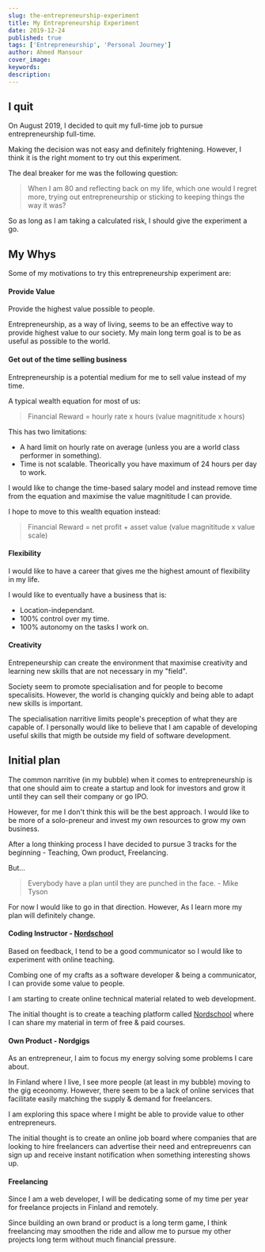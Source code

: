 ```yaml
---
slug: the-entrepreneurship-experiment
title: My Entrepreneurship Experiment
date: 2019-12-24
published: true
tags: ['Entrepreneurship', 'Personal Journey']
author: Ahmed Mansour
cover_image: 
keywords: 
description: 
---
```


## I quit

On August 2019, I decided to quit my full-time job to pursue entrepreneurship full-time.

Making the decision was not easy and definitely frightening. However, I think it is the right moment to try out this experiment.

The deal breaker for me was the following question:
> When I am 80 and reflecting back on my life, which one would I regret more, trying out entrepreneurship or sticking to keeping things the way it was?

So as long as I am taking a calculated risk, I should give the experiment a go.

## My Whys

Some of my motivations to try this entrepreneurship experiment are:

#### Provide Value
<span class="highlight">Provide the highest value possible</span> to people. 

Entrepreneurship, as a way of living, seems to be an effective way to provide highest value to our society. My main long term goal is to be as useful as possible to the world.

#### Get out of the time selling business
Entrepreneurship is a potential medium for me to <span class="highlight"> sell value instead of my time.</span>

A typical wealth equation for most of us: 

> Financial Reward = hourly rate x hours (value magnititude x hours)

This has two limitations:
- A hard limit on hourly rate on average (unless you are a world class performer in something).
- Time is not scalable. Theorically you have maximum of 24 hours per day to work.

I would like to change the time-based salary model and instead remove time from the equation and maximise the value magnititude I can provide.

I hope to move to this wealth equation instead:

> Financial Reward = net profit + asset value (value magnititude x value scale)

#### Flexibility 
I would like to have a career that gives me the highest amount of <span class="highlight">flexibility in my life</span>.

I would like to eventually have a business that is:
- Location-independant.
- 100% control over my time.
- 100% autonomy on the tasks I work on.

#### Creativity
Entrepeneurship can create the environment that maximise <span class="highlight">creativity and learning new skills</span> that are not necessary in my "field".

Society seem to promote specialisation and for people to become specalisits. However, the world is changing quickly and being able to adapt new skills is important.  

The specialisation narritive limits people's preception of what they are capable of. I personally would like to believe that I am capable of developing useful skills that migth be outside my field of software development. 


## Initial plan

The common narritive (in my bubble) when it comes to entrepreneurship is that one should aim to create a startup and look for investors and grow it until they can sell their company or go IPO. 

However, for me I don't think this will be the best approach. I would like to be more of a solo-preneur and invest my own resources to grow my own business.

After a long thinking process I have decided to pursue 3 tracks for the beginning - Teaching, Own product, Freelancing.

But...

> Everybody have a plan until they are punched in the face. - Mike Tyson 

For now I would like to go in that direction. However, As I learn more my plan will definitely change. 

#### Coding Instructor - [Nordschool](https://www.nordschool.com)

Based on feedback, I tend to be a good communicator so I would like to experiment with online teaching.

Combing one of my crafts as a software developer & being a communicator, I can provide some value to people.

I am starting to create online technical material related to web development. 

The initial thought is to create a teaching platform called [Nordschool](https://www.nordschool.com) where I can share my material in term of free & paid courses.

#### Own Product - Nordgigs

As an entrepreneur, I aim to focus my energy solving some problems I care about.

In Finland where I live, I see more people (at least in my bubble) moving to the gig eceonomy. However, there seem to be a lack of online services that facilitate easily matching the supply & demand for freelancers.

I am exploring this space where I might be able to provide value to other entrepreneurs. 

The initial thought is to create an online job board where companies that are looking to hire freelancers can advertise their need and entrepreuenrs can sign up and receive instant notification when something interesting shows up.

#### Freelancing

Since I am a web developer, I will be dedicating some of my time per year for freelance projects in Finland and remotely.

Since building an own brand or product is a long term game, I think freelancing may smoothen the ride and allow me to pursue my other projects long term without much financial pressure.